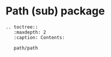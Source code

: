 # Path (sub) package 

```{eval-rst}
.. toctree::
   :maxdepth: 2
   :caption: Contents:

   path/path
```
